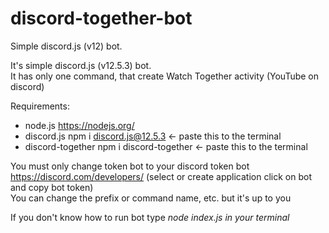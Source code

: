 # discord-together-bot
Simple discord.js (v12) bot. 

It's simple discord.js (v12.5.3) bot. <br>
It has only one command, that create Watch Together activity (YouTube on discord)

Requirements:
- node.js https://nodejs.org/
- discord.js npm i discord.js@12.5.3 <- paste this to the terminal
- discord-together npm i discord-together <- paste this to the terminal

You must only change token bot to your discord token bot https://discord.com/developers/ (select or create application click on bot and copy bot token)<br>
You can change the prefix or command name, etc. but it's up to you <br>

If you don't know how to run bot type <i>node index.js<i> in your terminal

